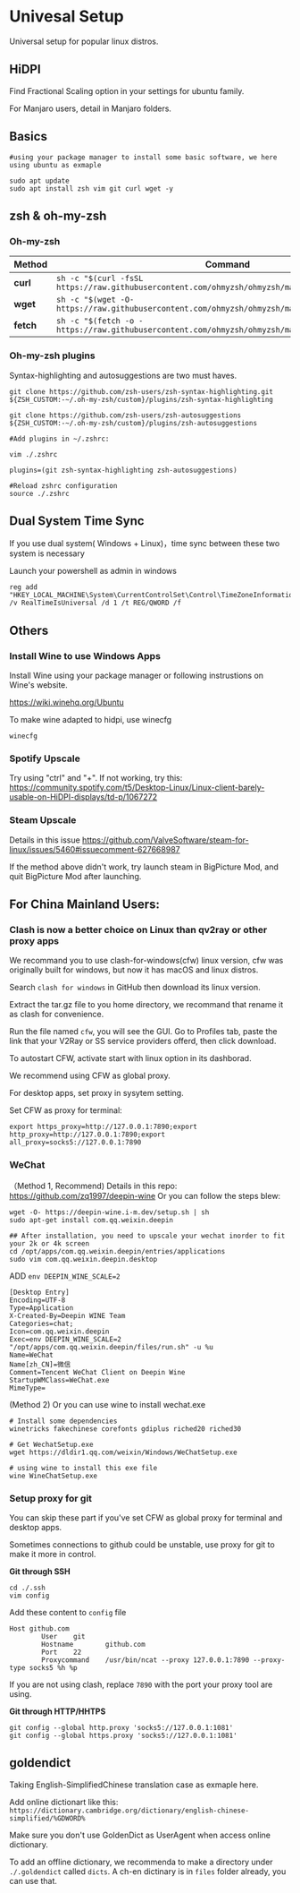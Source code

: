 # Univesal Setup

Universal setup for popular linux distros.

## HiDPI
Find Fractional Scaling option in your settings for ubuntu family.

For Manjaro users, detail in Manjaro folders.

## Basics
```shell
#using your package manager to install some basic software, we here using ubuntu as exmaple

sudo apt update
sudo apt install zsh vim git curl wget -y
```

## zsh & oh-my-zsh

### Oh-my-zsh

| Method    | Command                                                      |
| --------- | ------------------------------------------------------------ |
| **curl**  | `sh -c "$(curl -fsSL https://raw.githubusercontent.com/ohmyzsh/ohmyzsh/master/tools/install.sh)"` |
| **wget**  | `sh -c "$(wget -O- https://raw.githubusercontent.com/ohmyzsh/ohmyzsh/master/tools/install.sh)"` |
| **fetch** | `sh -c "$(fetch -o - https://raw.githubusercontent.com/ohmyzsh/ohmyzsh/master/tools/install.sh)"` |



### Oh-my-zsh plugins

Syntax-highlighting and autosuggestions are two must haves.


``` shell
git clone https://github.com/zsh-users/zsh-syntax-highlighting.git ${ZSH_CUSTOM:-~/.oh-my-zsh/custom}/plugins/zsh-syntax-highlighting

git clone https://github.com/zsh-users/zsh-autosuggestions ${ZSH_CUSTOM:-~/.oh-my-zsh/custom}/plugins/zsh-autosuggestions

#Add plugins in ~/.zshrc:

vim ./.zshrc

plugins=(git zsh-syntax-highlighting zsh-autosuggestions)

#Reload zshrc configuration
source ./.zshrc

```


## Dual System Time Sync

If you use dual system( Windows + Linux)，time sync between these two system is necessary


Launch your powershell as admin in windows

```
reg add "HKEY_LOCAL_MACHINE\System\CurrentControlSet\Control\TimeZoneInformation" /v RealTimeIsUniversal /d 1 /t REG/QWORD /f 
```

## Others

### Install Wine to use Windows Apps

Install Wine using your package manager or following instrustions on Wine's website.

https://wiki.winehq.org/Ubuntu

To make wine adapted to hidpi, use winecfg
```shell
winecfg
```


### Spotify Upscale
Try using "ctrl" and "+". If not working, try this: https://community.spotify.com/t5/Desktop-Linux/Linux-client-barely-usable-on-HiDPI-displays/td-p/1067272

### Steam Upscale
Details in this issue
https://github.com/ValveSoftware/steam-for-linux/issues/5460#issuecomment-627668987

If the method above didn't work, try launch steam in BigPicture Mod, and quit BigPicture Mod after launching.



## For China Mainland Users:

### Clash is now a better choice on Linux than qv2ray or other proxy apps
We recommand you to use clash-for-windows(cfw) linux version, cfw was originally built for windows, but now it has macOS and linux distros.

Search `clash for windows` in GitHub then download its linux version.

Extract the tar.gz file to you home directory, we recommand that rename it as clash for convenience.

Run the file named `cfw`, you will see the GUI. Go to Profiles tab, paste the link that your V2Ray or SS service providers offerd, then click download.

To autostart CFW, activate start with linux option in its dashborad.

We recommend using CFW as global proxy.

For desktop apps, set proxy in sysytem setting.

Set CFW as proxy for terminal:

```shell
export https_proxy=http://127.0.0.1:7890;export http_proxy=http://127.0.0.1:7890;export all_proxy=socks5://127.0.0.1:7890
```

### WeChat
（Method 1, Recommend) Details in this repo:
https://github.com/zq1997/deepin-wine
Or you can follow the steps blew:

```
wget -O- https://deepin-wine.i-m.dev/setup.sh | sh
sudo apt-get install com.qq.weixin.deepin

## After installation, you need to upscale your wechat inorder to fit your 2k or 4k screen
cd /opt/apps/com.qq.weixin.deepin/entries/applications
sudo vim com.qq.weixin.deepin.desktop      

```

ADD `env DEEPIN_WINE_SCALE=2` 

```
[Desktop Entry]
Encoding=UTF-8
Type=Application
X-Created-By=Deepin WINE Team
Categories=chat;
Icon=com.qq.weixin.deepin
Exec=env DEEPIN_WINE_SCALE=2 "/opt/apps/com.qq.weixin.deepin/files/run.sh" -u %u
Name=WeChat
Name[zh_CN]=微信
Comment=Tencent WeChat Client on Deepin Wine
StartupWMClass=WeChat.exe
MimeType=
```


(Method 2) Or you can use wine to install wechat.exe
```
# Install some dependencies
winetricks fakechinese corefonts gdiplus riched20 riched30

# Get WechatSetup.exe
wget https://dldir1.qq.com/weixin/Windows/WeChatSetup.exe

# using wine to install this exe file
wine WineChatSetup.exe
```

### Setup proxy for git
You can skip these part if you've set CFW as global proxy for terminal and desktop apps.

Sometimes connections to github could be unstable, use proxy for git to make it more in control.

**Git through SSH**
```
cd ./.ssh
vim config
```
Add these content to `config` file
```
Host github.com
        User    git
        Hostname        github.com
        Port    22
        Proxycommand    /usr/bin/ncat --proxy 127.0.0.1:7890 --proxy-type socks5 %h %p
```
If you are not using clash, replace `7890` with the port your proxy tool are using.

**Git through HTTP/HHTPS**
```shell
git config --global http.proxy 'socks5://127.0.0.1:1081'
git config --global https.proxy 'socks5://127.0.0.1:1081'
```
## goldendict
Taking English-SimplifiedChinese translation case as exmaple here.

Add online dictionart like this:
`https://dictionary.cambridge.org/dictionary/english-chinese-simplified/%GDWORD%`

Make sure you don't use GoldenDict as UserAgent when access online dictionary.

To add an offline dictionary, we recommenda to make a directory under `./.goldendict` called `dicts`. A ch-en dictinary is in `files` folder already, you can use that. 



